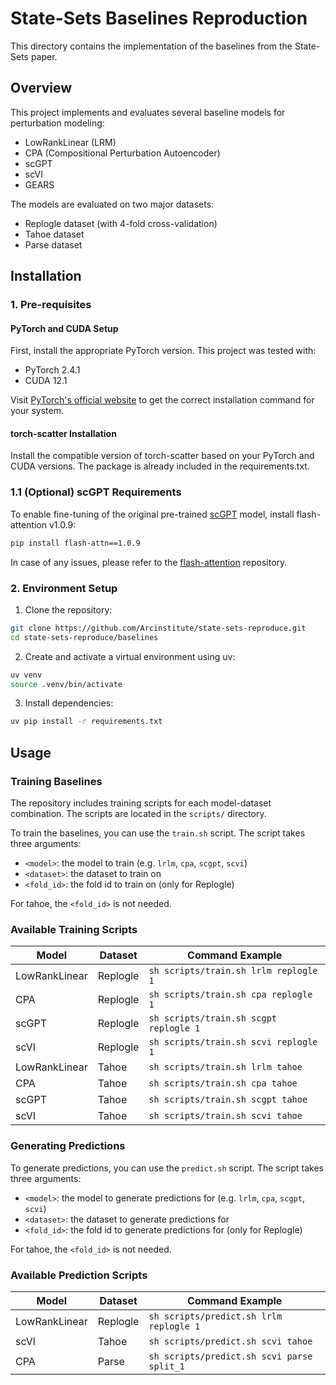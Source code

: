 # State-Sets Baselines Reproduction

This directory contains the implementation of the baselines from the State-Sets paper.

## Overview

This project implements and evaluates several baseline models for perturbation modeling:
- LowRankLinear (LRM)
- CPA (Compositional Perturbation Autoencoder)
- scGPT
- scVI
- GEARS

The models are evaluated on two major datasets:
- Replogle dataset (with 4-fold cross-validation)
- Tahoe dataset
- Parse dataset

## Installation

### 1. Pre-requisites

#### PyTorch and CUDA Setup
First, install the appropriate PyTorch version. This project was tested with:
- PyTorch 2.4.1
- CUDA 12.1

Visit [PyTorch's official website](https://pytorch.org/get-started/locally/) to get the correct installation command for your system.

#### torch-scatter Installation
Install the compatible version of torch-scatter based on your PyTorch and CUDA versions. The package is already included in the requirements.txt.

### 1.1 (Optional) scGPT Requirements
To enable fine-tuning of the original pre-trained [scGPT](https://github.com/bowang-lab/scGPT) model, install flash-attention v1.0.9:
```bash
pip install flash-attn==1.0.9
```
In case of any issues, please refer to the [flash-attention](https://github.com/Dao-AILab/flash-attention) repository.

### 2. Environment Setup

1. Clone the repository:
```bash
git clone https://github.com/Arcinstitute/state-sets-reproduce.git
cd state-sets-reproduce/baselines
```

2. Create and activate a virtual environment using uv:
```bash
uv venv
source .venv/bin/activate
```

3. Install dependencies:
```bash
uv pip install -r requirements.txt
```

## Usage

### Training Baselines

The repository includes training scripts for each model-dataset combination. The scripts are located in the `scripts/` directory.

To train the baselines, you can use the `train.sh` script. The script takes three arguments:
- `<model>`: the model to train (e.g. `lrlm`, `cpa`, `scgpt`, `scvi`)
- `<dataset>`: the dataset to train on
- `<fold_id>`: the fold id to train on (only for Replogle)

For tahoe, the `<fold_id>` is not needed.

### Available Training Scripts

| Model | Dataset | Command Example |
|-------|---------|--------|
| LowRankLinear | Replogle | `sh scripts/train.sh lrlm replogle 1` |
| CPA | Replogle | `sh scripts/train.sh cpa replogle 1` |
| scGPT | Replogle | `sh scripts/train.sh scgpt replogle 1` |
| scVI | Replogle | `sh scripts/train.sh scvi replogle 1` |
| LowRankLinear | Tahoe | `sh scripts/train.sh lrlm tahoe` |
| CPA | Tahoe | `sh scripts/train.sh cpa tahoe` |
| scGPT | Tahoe | `sh scripts/train.sh scgpt tahoe` |
| scVI | Tahoe | `sh scripts/train.sh scvi tahoe` |


### Generating Predictions

To generate predictions, you can use the `predict.sh` script. The script takes three arguments:
- `<model>`: the model to generate predictions for (e.g. `lrlm`, `cpa`, `scgpt`, `scvi`)
- `<dataset>`: the dataset to generate predictions for
- `<fold_id>`: the fold id to generate predictions for (only for Replogle)

For tahoe, the `<fold_id>` is not needed.

### Available Prediction Scripts

| Model | Dataset | Command Example |
|-------|---------|--------|
| LowRankLinear | Replogle | `sh scripts/predict.sh lrlm replogle 1` |
| scVI | Tahoe | `sh scripts/predict.sh scvi tahoe` |
| CPA | Parse | `sh scripts/predict.sh scvi parse split_1` |
